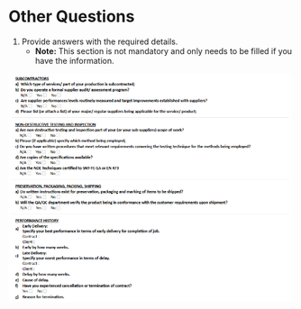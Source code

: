 # Other Questions

1. Provide answers with the required details.
   * **Note:** This section is not mandatory and only needs to be filled if you have the information.

![company-profile-31.png](../.gitbook/assets/company-profile-31.png)
